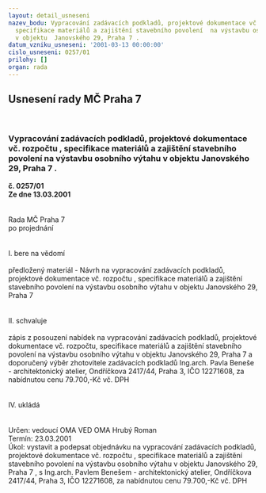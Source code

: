 ```yaml
---
layout: detail_usneseni
nazev_bodu: Vypracování zadávacích podkladů, projektové dokumentace vč. rozpočtu ,
  specifikace materiálů a zajištění stavebního povolení  na výstavbu osobního výtahu
  v objektu  Janovského 29, Praha 7 .
datum_vzniku_usneseni: '2001-03-13 00:00:00'
cislo_usneseni: 0257/01
prilohy: []
organ: rada
---
```

<div id="ucUsn_pList" class="usn">
	<span><h2>Usnesení rady MČ Praha 7 </h2>
<br></span><div class="standBody">
<span><h3>Vypracování zadávacích podkladů, projektové dokumentace vč. rozpočtu , specifikace materiálů a zajištění stavebního povolení  na výstavbu osobního výtahu v objektu  Janovského 29, Praha 7 .</h3></span><div class="center">
		<strong>č. 0257/01</strong><br>
	</div>
<div class="center">
		<strong>Ze dne 13.03.2001</strong><br><br>
	</div>
<br>Rada MČ Praha 7<br>po projednání<br><br><br>I.	bere na vědomí<br><br> předložený materiál - Návrh na vypracování zadávacích podkladů, projektové dokumentace vč. rozpočtu , specifikace materiálů a zajištění stavebního povolení  na výstavbu osobního výtahu v objektu  Janovského 29, Praha 7<br><br><br>II.  schvaluje <br><br>zápis z posouzení nabídek na  vypracování zadávacích podkladů, projektové dokumentace vč. rozpočtu, specifikace materiálů a zajištění stavebního povolení  na výstavbu osobního výtahu v objektu Janovského 29, Praha 7 a doporučený  výběr zhotovitele zadávacích podkladů Ing.arch. Pavla Beneše - architektonický atelier, Ondříčkova 2417/44, Praha 3, IČO 12271608, za nabídnutou cenu  79.700,-Kč    vč.  DPH<br><br><br>IV.	ukládá <br><br> <br> Určen:	vedoucí OMA	VED OMA Hrubý Roman<br>Termín: 23.03.2001<br>Úkol:	vystavit a podepsat objednávku na vypracování zadávacích podkladů, projektové dokumentace vč. rozpočtu , specifikace materiálů a zajištění stavebního povolení  na výstavbu osobního výtahu v objektu  Janovského 29, Praha 7 ,  s Ing.arch. Pavlem Benešem - architektonický atelier, Ondříčkova 2417/44, Praha 3, IČO 12271608, za nabídnutou cenu  79.700,-Kč    vč.  DPH<br> <br><br><br><br> <br><br>
</div>
</div>